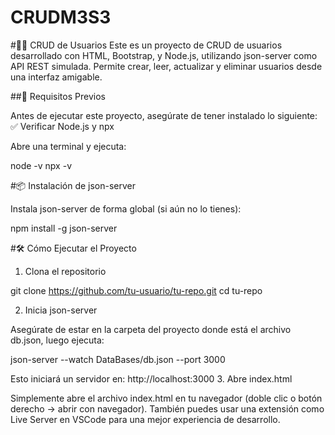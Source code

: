 # CRUDM3S3
#🧑‍💻 CRUD de Usuarios  Este es un proyecto de CRUD de usuarios desarrollado con HTML, Bootstrap, y Node.js, utilizando json-server como API REST simulada. Permite crear, leer, actualizar y eliminar usuarios desde una interfaz amigable.

##🚀 Requisitos Previos

Antes de ejecutar este proyecto, asegúrate de tener instalado lo siguiente:
✅ Verificar Node.js y npx

Abre una terminal y ejecuta:

node -v
npx -v

#📦 Instalación de json-server

Instala json-server de forma global (si aún no lo tienes):

npm install -g json-server

#🛠️ Cómo Ejecutar el Proyecto
1. Clona el repositorio

git clone https://github.com/tu-usuario/tu-repo.git
cd tu-repo

2. Inicia json-server

Asegúrate de estar en la carpeta del proyecto donde está el archivo db.json, luego ejecuta:

json-server --watch DataBases/db.json --port 3000

Esto iniciará un servidor en: http://localhost:3000
3. Abre index.html

Simplemente abre el archivo index.html en tu navegador (doble clic o botón derecho → abrir con navegador).
También puedes usar una extensión como Live Server en VSCode para una mejor experiencia de desarrollo.
